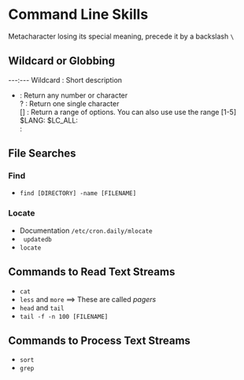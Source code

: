 # Command Line Skills  

Metacharacter losing its special meaning, precede it by a backslash `\`

## Wildcard  or Globbing
---:---
Wildcard : Short description  
* : Return any number or character  
? : Return one single character  
[] : Return a range of options. You can also use use the range [1-5]  
$LANG:
$LC_ALL:  
\:  

## File Searches  

### Find  
- `find [DIRECTORY] -name [FILENAME]`  

### Locate  
- Documentation `/etc/cron.daily/mlocate`
- ` updatedb`
- `locate`  

## Commands to Read Text Streams  
- `cat`  
- `less` and `more` ==> These are called *pagers*  
- `head` and `tail`
- `tail -f -n 100 [FILENAME]`  

## Commands to Process Text Streams  
- `sort`  
- `grep`  
